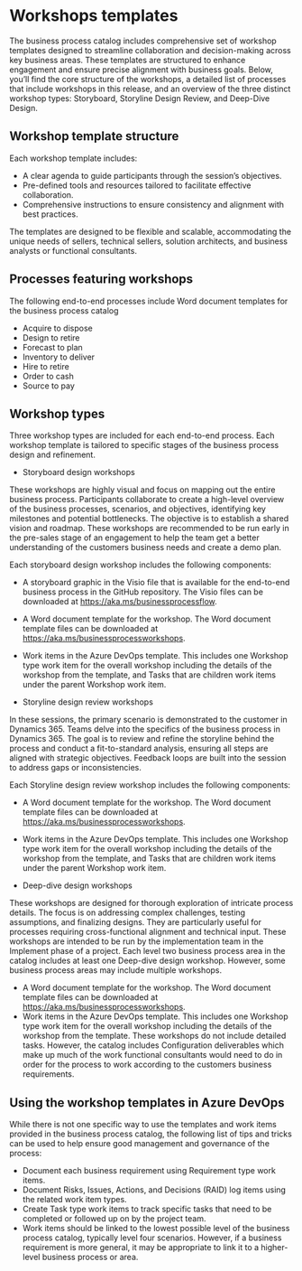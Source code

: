 

# Workshops templates
The business process catalog includes comprehensive set of workshop templates designed to streamline collaboration and decision-making across key business areas. These templates are structured to enhance engagement and ensure precise alignment with business goals. Below, you’ll find the core structure of the workshops, a detailed list of processes that include workshops in this release, and an overview of the three distinct workshop types: Storyboard, Storyline Design Review, and Deep-Dive Design.

## Workshop template structure
Each workshop template includes:
-	A clear agenda to guide participants through the session’s objectives.
-	Pre-defined tools and resources tailored to facilitate effective collaboration.
-	Comprehensive instructions to ensure consistency and alignment with best practices.

The templates are designed to be flexible and scalable, accommodating the unique needs of sellers, technical sellers, solution architects, and business analysts or functional consultants.

## Processes featuring workshops 
The following end-to-end processes include Word document templates for the business process catalog
- Acquire to dispose
-	Design to retire
-	Forecast to plan
-	Inventory to deliver
-	Hire to retire
- Order to cash 
- Source to pay

## Workshop types
Three workshop types are included for each end-to-end process. Each workshop template is tailored to specific stages of the business process design and refinement.
-	Storyboard design workshops

These workshops are highly visual and focus on mapping out the entire business process. Participants collaborate to create a high-level overview of the business processes, scenarios, and objectives, identifying key milestones and potential bottlenecks. The objective is to establish a shared vision and roadmap. These workshops are recommended to be run early in the pre-sales stage of an engagement to help the team get a better understanding of the customers business needs and create a demo plan. 

Each storyboard design workshop includes the following components:
  -	A storyboard graphic in the Visio file that is available for the end-to-end business process in the GitHub repository. The Visio files can be downloaded at https://aka.ms/businessprocessflow.  
  -	A Word document template for the workshop. The Word document template files can be downloaded at https://aka.ms/businessprocessworkshops. 
  -	Work items in the Azure DevOps template. This includes one Workshop type work item for the overall workshop including the details of the workshop from the template, and Tasks that are children work items under the parent Workshop work item. 

-	Storyline design review workshops

In these sessions, the primary scenario is demonstrated to the customer in Dynamics 365. Teams delve into the specifics of the business process in Dynamics 365. The goal is to review and refine the storyline behind the process and conduct a fit-to-standard analysis, ensuring all steps are aligned with strategic objectives. Feedback loops are built into the session to address gaps or inconsistencies. 

Each Storyline design review workshop includes the following components:
  -	A Word document template for the workshop. The Word document template files can be downloaded at https://aka.ms/businessprocessworkshops. 
  -	Work items in the Azure DevOps template. This includes one Workshop type work item for the overall workshop including the details of the workshop from the template, and Tasks that are children work items under the parent Workshop work item. 

-	Deep-dive design workshops

These workshops are designed for thorough exploration of intricate process details. The focus is on addressing complex challenges, testing assumptions, and finalizing designs. They are particularly useful for processes requiring cross-functional alignment and technical input. These workshops are intended to be run by the implementation team in the Implement phase of a project. Each level two business process area in the catalog includes at least one Deep-dive design workshop. However, some business process areas may include multiple workshops. 

  -	A Word document template for the workshop. The Word document template files can be downloaded at https://aka.ms/businessprocessworkshops.
  -	Work items in the Azure DevOps template. This includes one Workshop type work item for the overall workshop including the details of the workshop from the template. These workshops do not include detailed tasks. However, the catalog includes Configuration deliverables which make up much of the work functional consultants would need to do in order for the process to work according to the customers business requirements. 

## Using the workshop templates in Azure DevOps

While there is not one specific way to use the templates and work items provided in the business process catalog, the following list of tips and tricks can be used to help ensure good management and governance of the process:
-	Document each business requirement using Requirement type work items. 
- Document Risks, Issues, Actions, and Decisions (RAID) log items using the related work item types. 
- Create Task type work items to track specific tasks that need to be completed or followed up on by the project team. 
- Work items should be linked to the lowest possible level of the business process catalog, typically level four scenarios. However, if a business requirement is more general, it may be appropriate to link it to a higher-level business process or area.

